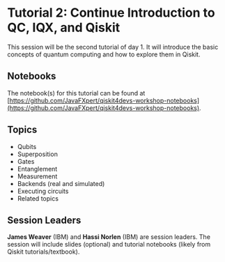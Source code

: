 # Tutorial 2: Continue Introduction to QC, IQX, and Qiskit

This session will be the second tutorial of day 1. It will introduce the basic concepts of quantum computing and how to explore them in Qiskit.

## Notebooks

The notebook(s) for this tutorial can be found at [https://github.com/JavaFXpert/qiskit4devs-workshop-notebooks](https://github.com/JavaFXpert/qiskit4devs-workshop-notebooks).

## Topics

* Qubits
* Superposition
* Gates
* Entanglement
* Measurement
* Backends (real and simulated)
* Executing circuits
* Related topics

## Session Leaders

**James Weaver** (IBM) and **Hassi Norlen** (IBM) are session leaders. The session will include slides (optional) and tutorial notebooks (likely from Qiskit tutorials/textbook).

